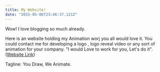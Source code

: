 ```yaml
---
title: My Website!
date: "2015-05-06T23:46:37.121Z"
---
```


Wow! I love blogging so much already.

Here is an website holding my Animation worj you all would love it. 
You could contact me for developing a logo , logo reveal video or any sort of animation for your company. 
"I would Love to work for you, Let's do it".
([Website Link](https://www.ishavatar.com/))

Tagline: You Draw, We Animate.
